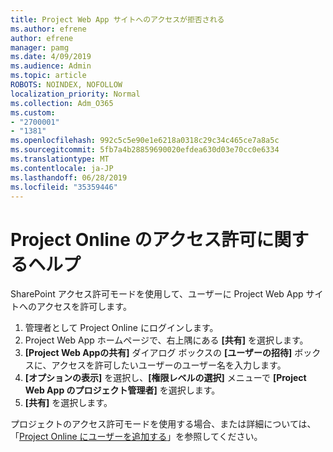 ```yaml
---
title: Project Web App サイトへのアクセスが拒否される
ms.author: efrene
author: efrene
manager: pamg
ms.date: 4/09/2019
ms.audience: Admin
ms.topic: article
ROBOTS: NOINDEX, NOFOLLOW
localization_priority: Normal
ms.collection: Adm_O365
ms.custom:
- "2700001"
- "1381"
ms.openlocfilehash: 992c5c5e90e1e6218a0318c29c34c465ce7a8a5c
ms.sourcegitcommit: 5fb7a4b28859690020efdea630d03e70cc0e6334
ms.translationtype: MT
ms.contentlocale: ja-JP
ms.lasthandoff: 06/28/2019
ms.locfileid: "35359446"
---
```

# <a name="help-with-permissions-in-project-online"></a>Project Online のアクセス許可に関するヘルプ

SharePoint アクセス許可モードを使用して、ユーザーに Project Web App サイトへのアクセスを許可します。

1. 管理者として Project Online にログインします。
2. Project Web App ホームページで、右上隅にある **[共有]** を選択します。
3. **[Project Web Appの共有]** ダイアログ ボックスの **[ユーザーの招待]** ボックスに、アクセスを許可したいユーザーのユーザー名を入力します。
4. **[オプションの表示]** を選択し、**[権限レベルの選択]** メニューで **[Project Web App のプロジェクト管理者]** を選択します。
5. **[共有]** を選択します。

プロジェクトのアクセス許可モードを使用する場合、または詳細については、「[Project Online にユーザーを追加する](https://docs.microsoft.com/projectonline/step-2-add-people-to-project-online)」を参照してください。
